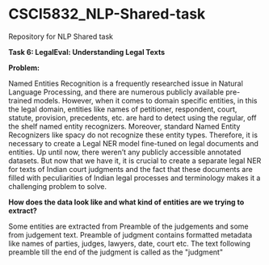 # CSCI5832_NLP-Shared-task
Repository for NLP Shared task

**Task 6: LegalEval: Understanding Legal Texts**


**Problem:**

Named Entities Recognition is a frequently researched issue in Natural Language Processing, and there are numerous publicly available pre-trained models. However, when it comes to domain specific entities, in this the legal domain, entities like names of petitioner, respondent, court, statute, provision, precedents, etc. are hard to detect using the regular, off the shelf named entity recognizers. Moreover, standard Named Entity Recognizers like spacy do not recognize these entity types. Therefore, it is necessary to create a Legal NER model fine-tuned on legal documents and entities. Up until now, there weren’t any publicly accessible annotated datasets. But now that we have it, it is crucial to create a separate legal NER for texts of Indian court judgments and the fact that these documents are filled with peculiarities of Indian legal processes and terminology makes it a challenging problem to solve.


**How does the data look like and what kind of entities are we trying to extract?**

Some entities are extracted from Preamble of the judgements and some from judgement text. Preamble of judgment contains formatted metadata like names of parties, judges, lawyers, date, court etc. The text following preamble till the end of the judgment is called as the "judgment"


